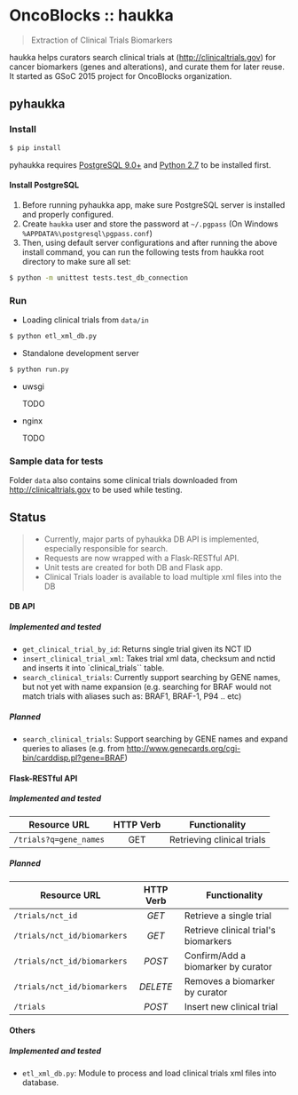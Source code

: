 # OncoBlocks :: haukka

> Extraction of Clinical Trials Biomarkers

haukka helps curators search clinical trials at (http://clinicaltrials.gov) for cancer biomarkers (genes and alterations), and curate them for later reuse. It started as GSoC 2015 project for OncoBlocks organization.

## pyhaukka
### Install

```sh
$ pip install
```
pyhaukka requires [PostgreSQL 9.0+](http://www.postgresql.org/) and [Python 2.7](http://python.org/) to be installed first.

#### Install PostgreSQL
1. Before running pyhaukka app, make sure PostgreSQL server is installed and properly configured.
2. Create `haukka` user and store the password at `~/.pgpass` (On Windows `%APPDATA%\postgresql\pgpass.conf`)
3. Then, using default server configurations and after running the above install command, you can run the following tests from haukka root directory to make sure all set:
```sh
$ python -m unittest tests.test_db_connection
```

### Run
* Loading clinical trials from `data/in`

```sh
$ python etl_xml_db.py
```

* Standalone development server

```sh
$ python run.py
```

* uwsgi
    
    TODO

* nginx
    
    TODO

### Sample data for tests

Folder `data` also contains some clinical trials downloaded from http://clinicaltrials.gov to be used while testing.

## Status

> * Currently, major parts of pyhaukka DB API is implemented, especially responsible for search. 
> * Requests are now wrapped with a Flask-RESTful API. 
> * Unit tests are created for both DB and Flask app.
> * Clinical Trials loader is available to load multiple xml files into the DB

#### DB API
##### Implemented and tested
* `get_clinical_trial_by_id`: Returns single trial given its NCT ID
* `insert_clinical_trial_xml`: Takes trial xml data, checksum and nctid and inserts it into `clinical_trials`` table.
* `search_clinical_trials`: Currently support searching by GENE names, but not yet with name expansion (e.g. searching for BRAF would not match trials with aliases such as: BRAF1, BRAF-1, P94 .. etc)

##### Planned
* `search_clinical_trials`: Support searching by GENE names and expand queries to aliases (e.g. from http://www.genecards.org/cgi-bin/carddisp.pl?gene=BRAF)

#### Flask-RESTful API

##### Implemented and tested
Resource URL | HTTP Verb | Functionality |
-------------| :---------: |---------------|
`/trials?q=gene_names`   | GET       | Retrieving clinical trials   |

##### Planned
Resource URL | HTTP Verb | Functionality 
-------------| :---------: |---------------
`/trials/nct_id`   | _GET_      | Retrieve a single trial
`/trials/nct_id/biomarkers`  | _GET_ | Retrieve clinical trial's biomarkers
`/trials/nct_id/biomarkers`   | _POST_ | Confirm/Add a biomarker by curator
`/trials/nct_id/biomarkers`   | _DELETE_ | Removes a biomarker by curator
`/trials`   | _POST_      | Insert new clinical trial

#### Others

##### Implemented and tested

* `etl_xml_db.py`: Module to process and load clinical trials xml files into database.

